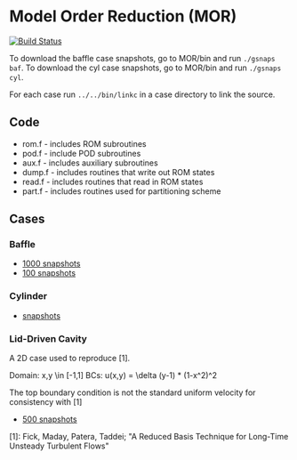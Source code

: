 # Model Order Reduction (MOR)

[![Build Status](https://travis-ci.com/kent0/MOR.svg?token=nDCiae81x8NojggcMEcA&branch=master)](https://travis-ci.com/kent0/MOR)

To download the baffle case snapshots, go to MOR/bin and run `./gsnaps baf`.
To download the cyl case snapshots, go to MOR/bin and run `./gsnaps cyl`.

For each case run `../../bin/linkc` in a case directory to link the source.

## Code

* rom.f - includes ROM subroutines
* pod.f - include POD subroutines
* aux.f - includes auxiliary subroutines
* dump.f - includes routines that write out ROM states
* read.f - includes routines that read in ROM states
* part.f - includes routines used for partitioning scheme

## Cases

### Baffle

- [1000 snapshots](https://uofi.box.com/shared/static/ktkxit8tblr6mrngwkwb9rhai6rwnqrc.gz)
- [100 snapshots](https://uofi.box.com/shared/static/bnoflcpf6i6mmofiy4ufmm8gey6t83k1.gz)

### Cylinder

- [snapshots](https://uofi.box.com/shared/static/insxch1bjvzl4bnzr3lpr1c016i4g75p.gz)

### Lid-Driven Cavity

A 2D case used to reproduce [1].

Domain: x,y \in [-1,1]
BCs: u(x,y) = \delta (y-1) * (1-x^2)^2

The top boundary condition is not the standard uniform velocity for consistency with [1]

- [500 snapshots](https://uofi.box.com/shared/static/f7h48n1jnuc7qx4cbej009m50a5d3skj.gz)

[1]: Fick, Maday, Patera, Taddei; "A Reduced Basis Technique for Long-Time Unsteady Turbulent Flows"
